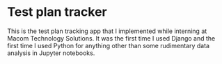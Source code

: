 # Test plan tracker
This is the test plan tracking app that I implemented while interning at Macom Technology Solutions. It was the first time I used Django and the first time I used Python for anything other than some rudimentary data analysis in Jupyter notebooks.
